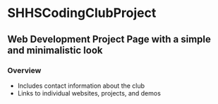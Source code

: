 # SHHSCodingClubProject
Web Development Project Page with a simple and minimalistic look
---

### Overview

* Includes contact information about the club
* Links to individual websites, projects, and demos
